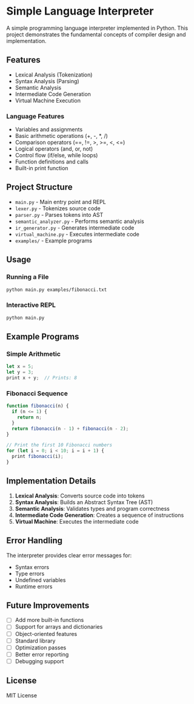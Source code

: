 # Simple Language Interpreter

A simple programming language interpreter implemented in Python. This project demonstrates the fundamental concepts of compiler design and implementation.

## Features

- Lexical Analysis (Tokenization)
- Syntax Analysis (Parsing)
- Semantic Analysis
- Intermediate Code Generation
- Virtual Machine Execution

### Language Features

- Variables and assignments
- Basic arithmetic operations (+, -, *, /)
- Comparison operators (==, !=, >, >=, <, <=)
- Logical operators (and, or, not)
- Control flow (if/else, while loops)
- Function definitions and calls
- Built-in print function

## Project Structure

- `main.py` - Main entry point and REPL
- `lexer.py` - Tokenizes source code
- `parser.py` - Parses tokens into AST
- `semantic_analyzer.py` - Performs semantic analysis
- `ir_generator.py` - Generates intermediate code
- `virtual_machine.py` - Executes intermediate code
- `examples/` - Example programs

## Usage

### Running a File

```bash
python main.py examples/fibonacci.txt
```

### Interactive REPL

```bash
python main.py
```

## Example Programs

### Simple Arithmetic
```javascript
let x = 5;
let y = 3;
print x + y;  // Prints: 8
```

### Fibonacci Sequence
```javascript
function fibonacci(n) {
  if (n <= 1) {
    return n;
  }
  return fibonacci(n - 1) + fibonacci(n - 2);
}

// Print the first 10 Fibonacci numbers
for (let i = 0; i < 10; i = i + 1) {
  print fibonacci(i);
}
```

## Implementation Details

1. **Lexical Analysis**: Converts source code into tokens
2. **Syntax Analysis**: Builds an Abstract Syntax Tree (AST)
3. **Semantic Analysis**: Validates types and program correctness
4. **Intermediate Code Generation**: Creates a sequence of instructions
5. **Virtual Machine**: Executes the intermediate code

## Error Handling

The interpreter provides clear error messages for:
- Syntax errors
- Type errors
- Undefined variables
- Runtime errors

## Future Improvements

- [ ] Add more built-in functions
- [ ] Support for arrays and dictionaries
- [ ] Object-oriented features
- [ ] Standard library
- [ ] Optimization passes
- [ ] Better error reporting
- [ ] Debugging support

## License

MIT License